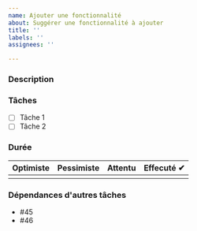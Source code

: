 ```yaml
---
name: Ajouter une fonctionnalité
about: Suggérer une fonctionnalité à ajouter
title: ''
labels: ''
assignees: ''

---
```


### Description


### Tâches
- [ ] Tâche 1
- [ ] Tâche 2

### Durée
| Optimiste  | Pessimiste   | Attentu  | Effecuté ✔ |
|------------|-------------|----------|---------|
|                  |                    |              |               |

### Dépendances d'autres tâches

- #45
- #46
